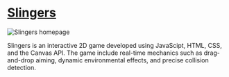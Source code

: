# [Slingers](https://slingersgame.netlify.app/)

<img src="https://imgur.com/a/yZIWWND" alt="Slingers homepage" title="Play against a friend or the computer and experience the beautiful cityscapes" />

Slingers is an interactive 2D game developed using JavaScipt, HTML, CSS, and the Canvas API. The game include real-time mechanics such as drag-and-drop aiming, dynamic environmental effects, and precise collision detection.

